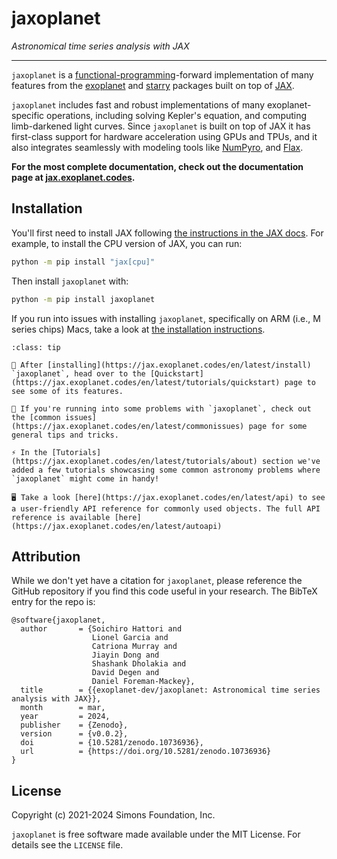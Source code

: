 # jaxoplanet

_Astronomical time series analysis with JAX_

---

`jaxoplanet` is a
[functional-programming](https://en.wikipedia.org/wiki/Functional_programming)-forward
implementation of many features from the
[exoplanet](https://docs.exoplanet.codes/en/latest/) and
[starry](https://starry.readthedocs.io/en/latest/) packages built on top of
[JAX](https://jax.readthedocs.io/en/latest/).

`jaxoplanet` includes fast and robust implementations of many exoplanet-specific
operations, including solving Kepler's equation, and computing limb-darkened
light curves. Since `jaxoplanet` is built on top of JAX it has first-class
support for hardware acceleration using GPUs and TPUs, and it also integrates
seamlessly with modeling tools like
[NumPyro](https://numpyro.readthedocs.io/en/latest/), and
[Flax](https://flax.readthedocs.io/en/latest/).

**For the most complete documentation, check out the documentation page at
[jax.exoplanet.codes](https://jax.exoplanet.codes).**

## Installation

You'll first need to install JAX following [the instructions in the JAX
docs](https://jax.readthedocs.io/en/latest/#installation). For example, to
install the CPU version of JAX, you can run:

```bash
python -m pip install "jax[cpu]"
```

Then install `jaxoplanet` with:

```bash
python -m pip install jaxoplanet
```

If you run into issues with installing `jaxoplanet`, specifically on ARM (i.e., M series chips) Macs, take a look at [the
installation instructions](https://jax.exoplanet.codes/en/latest/install).

```{admonition} Navigating the docs
:class: tip

💽 After [installing](https://jax.exoplanet.codes/en/latest/install) `jaxoplanet`, head over to the [Quickstart](https://jax.exoplanet.codes/en/latest/tutorials/quickstart) page to see some of its features.

🚩 If you're running into some problems with `jaxoplanet`, check out the [common issues](https://jax.exoplanet.codes/en/latest/commonissues) page for some general tips and tricks.

⚡ In the [Tutorials](https://jax.exoplanet.codes/en/latest/tutorials/about) section we've added a few tutorials showcasing some common astronomy problems where `jaxoplanet` might come in handy!

🖥️ Take a look [here](https://jax.exoplanet.codes/en/latest/api) to see a user-friendly API reference for commonly used objects. The full API reference is available [here](https://jax.exoplanet.codes/en/latest/autoapi)

```

## Attribution

While we don't yet have a citation for `jaxoplanet`, please reference the GitHub
repository if you find this code useful in your research. The BibTeX entry for
the repo is:

```
@software{jaxoplanet,
  author       = {Soichiro Hattori and
                  Lionel Garcia and
                  Catriona Murray and
                  Jiayin Dong and
                  Shashank Dholakia and
                  David Degen and
                  Daniel Foreman-Mackey},
  title        = {{exoplanet-dev/jaxoplanet: Astronomical time series analysis with JAX}},
  month        = mar,
  year         = 2024,
  publisher    = {Zenodo},
  version      = {v0.0.2},
  doi          = {10.5281/zenodo.10736936},
  url          = {https://doi.org/10.5281/zenodo.10736936}
}
```

## License
Copyright (c) 2021-2024 Simons Foundation, Inc.

`jaxoplanet` is free software made available under the MIT License. For details
see the `LICENSE` file.
